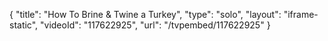 {
    "title": "How To Brine & Twine a Turkey",
    "type": "solo",
    "layout": "iframe-static",
    "videoId": "117622925",
    "url": "\/tvpembed\/117622925"
}